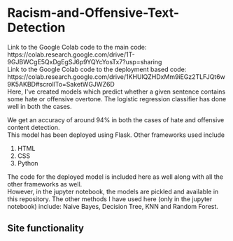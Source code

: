 # Racism-and-Offensive-Text-Detection

<p>
Link to the Google Colab code to the main code: https://colab.research.google.com/drive/1T-9GJBWCgE5QxDgEgSJ6p9YQYcYosTx7?usp=sharing <br>
Link to the Google Colab code to the deployment based code: https://colab.research.google.com/drive/1KHUlQZHDxMm9iEGz2TLFJQt6w9K5AKBD#scrollTo=SaketWGJWZ6D<br>
Here, I've created models which predict whether a given sentence contains some hate or offensive overtone. The logistic regression classifier has done well in both the cases.<br>
</p>
We get an accuracy of around 94% in both the cases of hate and offensive content detection.<br>
This model has been deployed using Flask. Other frameworks used include
<ol>
  <li>HTML</li>
  <li>CSS</li>
  <li>Python</li>
</ol>
The code for the deployed model is included here as well along with all the other frameworks as well.<br>
However, in the jupyter notebook, the models are pickled and available in this repository. The other methods I have used here (only in the jupyter notebook) include: Naive Bayes, Decision Tree, KNN and Random Forest.

## Site functionality

